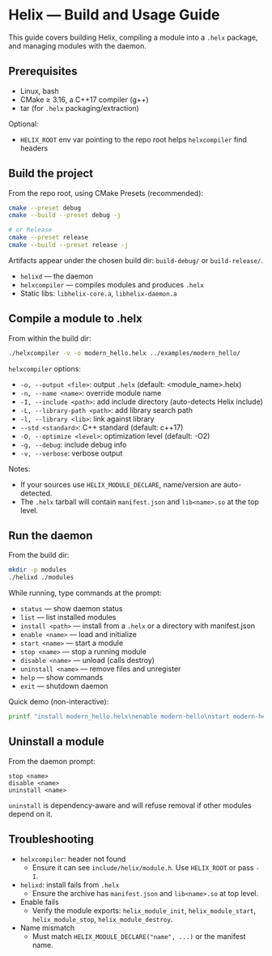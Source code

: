 # Helix — Build and Usage Guide

This guide covers building Helix, compiling a module into a `.helx` package, and
managing modules with the daemon.

## Prerequisites

- Linux, bash
- CMake ≥ 3.16, a C++17 compiler (g++)
- tar (for `.helx` packaging/extraction)

Optional:

- `HELIX_ROOT` env var pointing to the repo root helps `helxcompiler` find headers

## Build the project

From the repo root, using CMake Presets (recommended):

```bash
cmake --preset debug
cmake --build --preset debug -j

# or Release
cmake --preset release
cmake --build --preset release -j
```

Artifacts appear under the chosen build dir: `build-debug/` or `build-release/`.

- `helixd` — the daemon
- `helxcompiler` — compiles modules and produces `.helx`
- Static libs: `libhelix-core.a`, `libhelix-daemon.a`

## Compile a module to .helx

From within the build dir:

```bash
./helxcompiler -v -o modern_hello.helx ../examples/modern_hello/
```

`helxcompiler` options:

- `-o, --output <file>`: output `.helx` (default: <module_name>.helx)
- `-n, --name <name>`: override module name
- `-I, --include <path>`: add include directory (auto-detects Helix include)
- `-L, --library-path <path>`: add library search path
- `-l, --library <lib>`: link against library
- `--std <standard>`: C++ standard (default: c++17)
- `-O, --optimize <level>`: optimization level (default: -O2)
- `-g, --debug`: include debug info
- `-v, --verbose`: verbose output

Notes:

- If your sources use `HELIX_MODULE_DECLARE`, name/version are auto-detected.
- The `.helx` tarball will contain `manifest.json` and `lib<name>.so` at the top level.

## Run the daemon

From the build dir:

```bash
mkdir -p modules
./helixd ./modules
```

While running, type commands at the prompt:

- `status` — show daemon status
- `list` — list installed modules
- `install <path>` — install from a `.helx` or a directory with manifest.json
- `enable <name>` — load and initialize
- `start <name>` — start a module
- `stop <name>` — stop a running module
- `disable <name>` — unload (calls destroy)
- `uninstall <name>` — remove files and unregister
- `help` — show commands
- `exit` — shutdown daemon

Quick demo (non-interactive):

```bash
printf "install modern_hello.helx\nenable modern-hello\nstart modern-hello\nstatus\nexit\n" | ./helixd ./modules
```

## Uninstall a module

From the daemon prompt:

```text
stop <name>
disable <name>
uninstall <name>
```

`uninstall` is dependency-aware and will refuse removal if other modules depend on it.

## Troubleshooting

- `helxcompiler`: header not found
  - Ensure it can see `include/helix/module.h`. Use `HELIX_ROOT` or pass `-I`.
- `helixd`: install fails from `.helx`
  - Ensure the archive has `manifest.json` and `lib<name>.so` at top level.
- Enable fails
  - Verify the module exports: `helix_module_init`, `helix_module_start`, `helix_module_stop`, `helix_module_destroy`.
- Name mismatch
  - Must match `HELIX_MODULE_DECLARE("name", ...)` or the manifest name.
